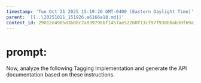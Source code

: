 ```yaml
---
timestamp: 'Tue Oct 21 2025 15:19:26 GMT-0400 (Eastern Daylight Time)'
parent: '[[..\20251021_151926.a6166a18.md]]'
content_id: 29012e4905d3b08c7a839798bf1457ae52260f13cf97f938b0ab30f69a1e21b2
---
```


# prompt:

Now, analyze the following Tagging Implementation and generate the API documentation based on these instructions.
